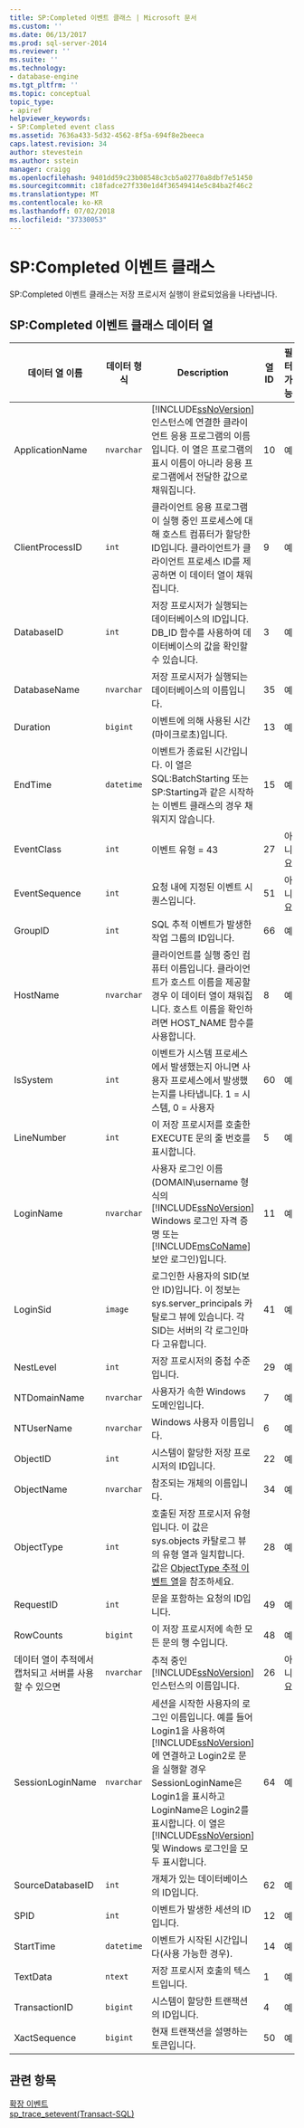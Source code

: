 ```yaml
---
title: SP:Completed 이벤트 클래스 | Microsoft 문서
ms.custom: ''
ms.date: 06/13/2017
ms.prod: sql-server-2014
ms.reviewer: ''
ms.suite: ''
ms.technology:
- database-engine
ms.tgt_pltfrm: ''
ms.topic: conceptual
topic_type:
- apiref
helpviewer_keywords:
- SP:Completed event class
ms.assetid: 7636a433-5d32-4562-8f5a-694f8e2beeca
caps.latest.revision: 34
author: stevestein
ms.author: sstein
manager: craigg
ms.openlocfilehash: 9401dd59c23b08548c3cb5a02770a8dbf7e51450
ms.sourcegitcommit: c18fadce27f330e1d4f36549414e5c84ba2f46c2
ms.translationtype: MT
ms.contentlocale: ko-KR
ms.lasthandoff: 07/02/2018
ms.locfileid: "37330053"
---
```

# <a name="spcompleted-event-class"></a>SP:Completed 이벤트 클래스
  SP:Completed 이벤트 클래스는 저장 프로시저 실행이 완료되었음을 나타냅니다.  
  
## <a name="spcompleted-event-class-data-columns"></a>SP:Completed 이벤트 클래스 데이터 열  
  
|데이터 열 이름|데이터 형식|Description|열 ID|필터 가능|  
|----------------------|---------------|-----------------|---------------|----------------|  
|ApplicationName|`nvarchar`|[!INCLUDE[ssNoVersion](../../includes/ssnoversion-md.md)]인스턴스에 연결한 클라이언트 응용 프로그램의 이름입니다. 이 열은 프로그램의 표시 이름이 아니라 응용 프로그램에서 전달한 값으로 채워집니다.|10|예|  
|ClientProcessID|`int`|클라이언트 응용 프로그램이 실행 중인 프로세스에 대해 호스트 컴퓨터가 할당한 ID입니다. 클라이언트가 클라이언트 프로세스 ID를 제공하면 이 데이터 열이 채워집니다.|9|예|  
|DatabaseID|`int`|저장 프로시저가 실행되는 데이터베이스의 ID입니다. DB_ID 함수를 사용하여 데이터베이스의 값을 확인할 수 있습니다.|3|예|  
|DatabaseName|`nvarchar`|저장 프로시저가 실행되는 데이터베이스의 이름입니다.|35|예|  
|Duration|`bigint`|이벤트에 의해 사용된 시간(마이크로초)입니다.|13|예|  
|EndTime|`datetime`|이벤트가 종료된 시간입니다. 이 열은 SQL:BatchStarting 또는 SP:Starting과 같은 시작하는 이벤트 클래스의 경우 채워지지 않습니다.|15|예|  
|EventClass|`int`|이벤트 유형 = 43|27|아니요|  
|EventSequence|`int`|요청 내에 지정된 이벤트 시퀀스입니다.|51|아니요|  
|GroupID|`int`|SQL 추적 이벤트가 발생한 작업 그룹의 ID입니다.|66|예|  
|HostName|`nvarchar`|클라이언트를 실행 중인 컴퓨터 이름입니다. 클라이언트가 호스트 이름을 제공할 경우 이 데이터 열이 채워집니다. 호스트 이름을 확인하려면 HOST_NAME 함수를 사용합니다.|8|예|  
|IsSystem|`int`|이벤트가 시스템 프로세스에서 발생했는지 아니면 사용자 프로세스에서 발생했는지를 나타냅니다. 1 = 시스템, 0 = 사용자|60|예|  
|LineNumber|`int`|이 저장 프로시저를 호출한 EXECUTE 문의 줄 번호를 표시합니다.|5|예|  
|LoginName|`nvarchar`|사용자 로그인 이름(DOMAIN\username 형식의 [!INCLUDE[ssNoVersion](../../includes/ssnoversion-md.md)] Windows 로그인 자격 증명 또는 [!INCLUDE[msCoName](../../includes/msconame-md.md)] 보안 로그인)입니다.|11|예|  
|LoginSid|`image`|로그인한 사용자의 SID(보안 ID)입니다. 이 정보는 sys.server_principals 카탈로그 뷰에 있습니다. 각 SID는 서버의 각 로그인마다 고유합니다.|41|예|  
|NestLevel|`int`|저장 프로시저의 중첩 수준입니다.|29|예|  
|NTDomainName|`nvarchar`|사용자가 속한 Windows 도메인입니다.|7|예|  
|NTUserName|`nvarchar`|Windows 사용자 이름입니다.|6|예|  
|ObjectID|`int`|시스템이 할당한 저장 프로시저의 ID입니다.|22|예|  
|ObjectName|`nvarchar`|참조되는 개체의 이름입니다.|34|예|  
|ObjectType|`int`|호출된 저장 프로시저 유형입니다. 이 값은 sys.objects 카탈로그 뷰의 유형 열과 일치합니다. 값은 [ObjectType 추적 이벤트 열](objecttype-trace-event-column.md)을 참조하세요.|28|예|  
|RequestID|`int`|문을 포함하는 요청의 ID입니다.|49|예|  
|RowCounts|`bigint`|이 저장 프로시저에 속한 모든 문의 행 수입니다.|48|예|  
|데이터 열이 추적에서 캡처되고 서버를 사용할 수 있으면|`nvarchar`|추적 중인 [!INCLUDE[ssNoVersion](../../includes/ssnoversion-md.md)] 인스턴스의 이름입니다.|26|아니요|  
|SessionLoginName|`nvarchar`|세션을 시작한 사용자의 로그인 이름입니다. 예를 들어 Login1을 사용하여 [!INCLUDE[ssNoVersion](../../includes/ssnoversion-md.md)] 에 연결하고 Login2로 문을 실행할 경우 SessionLoginName은 Login1을 표시하고 LoginName은 Login2를 표시합니다. 이 열은 [!INCLUDE[ssNoVersion](../../includes/ssnoversion-md.md)] 및 Windows 로그인을 모두 표시합니다.|64|예|  
|SourceDatabaseID|`int`|개체가 있는 데이터베이스의 ID입니다.|62|예|  
|SPID|`int`|이벤트가 발생한 세션의 ID입니다.|12|예|  
|StartTime|`datetime`|이벤트가 시작된 시간입니다(사용 가능한 경우).|14|예|  
|TextData|`ntext`|저장 프로시저 호출의 텍스트입니다.|1|예|  
|TransactionID|`bigint`|시스템이 할당한 트랜잭션의 ID입니다.|4|예|  
|XactSequence|`bigint`|현재 트랜잭션을 설명하는 토큰입니다.|50|예|  
  
## <a name="see-also"></a>관련 항목  
 [확장 이벤트](../extended-events/extended-events.md)   
 [sp_trace_setevent&#40;Transact-SQL&#41;](/sql/relational-databases/system-stored-procedures/sp-trace-setevent-transact-sql)  
  
  
